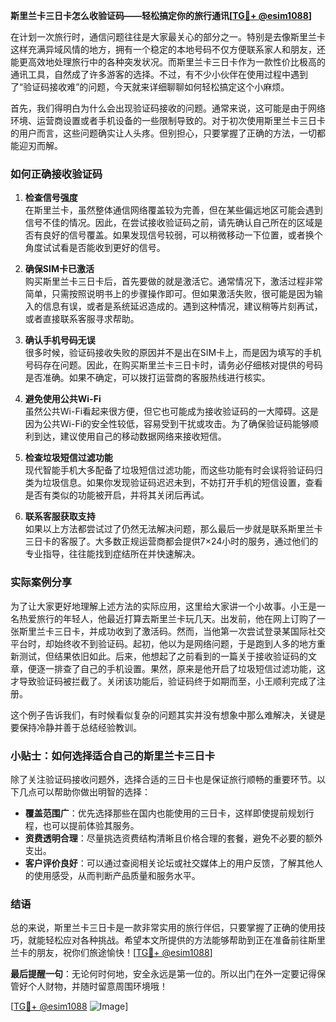 **斯里兰卡三日卡怎么收验证码——轻松搞定你的旅行通讯[[TG💪+ @esim1088](https://t.me/s/esim1088)]**

在计划一次旅行时，通信问题往往是大家最关心的部分之一。特别是去像斯里兰卡这样充满异域风情的地方，拥有一个稳定的本地号码不仅方便联系家人和朋友，还能更高效地处理旅行中的各种突发状况。而斯里兰卡三日卡作为一款性价比极高的通讯工具，自然成了许多游客的选择。不过，有不少小伙伴在使用过程中遇到了“验证码接收难”的问题，今天就来详细聊聊如何轻松搞定这个小麻烦。

首先，我们得明白为什么会出现验证码接收的问题。通常来说，这可能是由于网络环境、运营商设置或者手机设备的一些限制导致的。对于初次使用斯里兰卡三日卡的用户而言，这些问题确实让人头疼。但别担心，只要掌握了正确的方法，一切都能迎刃而解。

### 如何正确接收验证码

1. **检查信号强度**  
   在斯里兰卡，虽然整体通信网络覆盖较为完善，但在某些偏远地区可能会遇到信号不佳的情况。因此，在尝试接收验证码之前，请先确认自己所在的区域是否有良好的信号覆盖。如果发现信号较弱，可以稍微移动一下位置，或者换个角度试试看是否能收到更好的信号。

2. **确保SIM卡已激活**  
   购买斯里兰卡三日卡后，首先要做的就是激活它。通常情况下，激活过程非常简单，只需按照说明书上的步骤操作即可。但如果激活失败，很可能是因为输入的信息有误，或者是系统延迟造成的。遇到这种情况，建议稍等片刻再试，或者直接联系客服寻求帮助。

3. **确认手机号码无误**  
   很多时候，验证码接收失败的原因并不是出在SIM卡上，而是因为填写的手机号码存在问题。因此，在购买斯里兰卡三日卡时，请务必仔细核对提供的号码是否准确。如果不确定，可以拨打运营商的客服热线进行核实。

4. **避免使用公共Wi-Fi**  
   虽然公共Wi-Fi看起来很方便，但它也可能成为接收验证码的一大障碍。这是因为公共Wi-Fi的安全性较低，容易受到干扰或攻击。为了确保验证码能够顺利到达，建议使用自己的移动数据网络来接收短信。

5. **检查垃圾短信过滤功能**  
   现代智能手机大多配备了垃圾短信过滤功能，而这些功能有时会误将验证码归类为垃圾信息。如果你发现验证码迟迟未到，不妨打开手机的短信设置，查看是否有类似的功能被开启，并将其关闭后再试。

6. **联系客服获取支持**  
   如果以上方法都尝试过了仍然无法解决问题，那么最后一步就是联系斯里兰卡三日卡的客服了。大多数正规运营商都会提供7×24小时的服务，通过他们的专业指导，往往能找到症结所在并快速解决。

### 实际案例分享

为了让大家更好地理解上述方法的实际应用，这里给大家讲一个小故事。小王是一名热爱旅行的年轻人，他最近打算去斯里兰卡玩几天。出发前，他在网上订购了一张斯里兰卡三日卡，并成功收到了激活码。然而，当他第一次尝试登录某国际社交平台时，却始终收不到验证码。起初，他以为是网络问题，于是跑到人多的地方重新测试，但结果依旧如此。后来，他想起了之前看到的一篇关于接收验证码的文章，便逐一排查了自己的手机设置。果然，原来是他开启了垃圾短信过滤功能，这才导致验证码被拦截了。关闭该功能后，验证码终于如期而至，小王顺利完成了注册。

这个例子告诉我们，有时候看似复杂的问题其实并没有想象中那么难解决，关键是要保持冷静并善于总结经验教训。

### 小贴士：如何选择适合自己的斯里兰卡三日卡

除了关注验证码接收问题外，选择合适的三日卡也是保证旅行顺畅的重要环节。以下几点可以帮助你做出明智的选择：

- **覆盖范围广**：优先选择那些在国内也能使用的三日卡，这样即使提前规划行程，也可以提前体验其服务。
- **资费透明合理**：尽量挑选资费结构清晰且价格合理的套餐，避免不必要的额外支出。
- **客户评价良好**：可以通过查阅相关论坛或社交媒体上的用户反馈，了解其他人的使用感受，从而判断产品质量和服务水平。

### 结语

总的来说，斯里兰卡三日卡是一款非常实用的旅行伴侣，只要掌握了正确的使用技巧，就能轻松应对各种挑战。希望本文所提供的方法能够帮助到正在准备前往斯里兰卡的朋友，祝你们旅途愉快！[[TG💪+ @esim1088](https://t.me/s/esim1088)]

**最后提醒一句**：无论何时何地，安全永远是第一位的。所以出门在外一定要记得保管好个人财物，并随时留意周围环境哦！

[[TG💪+ @esim1088](https://t.me/s/esim1088) ![Image](https://i.postimg.cc/4NQfJmqS/Snipaste-2025-05-13-00-14-12.png)]